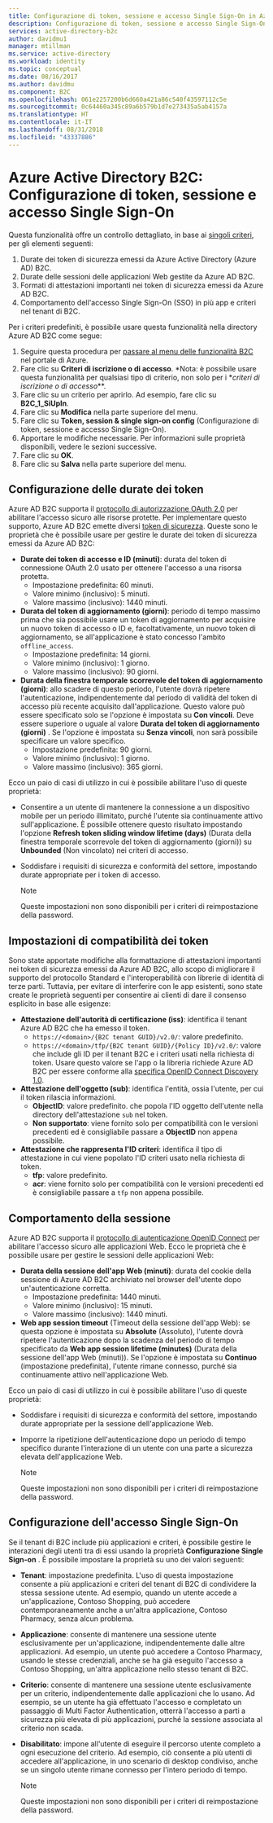 ```yaml
---
title: Configurazione di token, sessione e accesso Single Sign-On in Azure Active Directory B2C | Microsoft Docs
description: Configurazione di token, sessione e accesso Single Sign-On in Azure Active Directory B2C.
services: active-directory-b2c
author: davidmu1
manager: mtillman
ms.service: active-directory
ms.workload: identity
ms.topic: conceptual
ms.date: 08/16/2017
ms.author: davidmu
ms.component: B2C
ms.openlocfilehash: 061e2257200b6d660a421a86c540f43597112c5e
ms.sourcegitcommit: 0c64460a345c89a6b579b1d7e273435a5ab4157a
ms.translationtype: HT
ms.contentlocale: it-IT
ms.lasthandoff: 08/31/2018
ms.locfileid: "43337886"
---
```

# <a name="azure-active-directory-b2c-token-session-and-single-sign-on-configuration"></a>Azure Active Directory B2C: Configurazione di token, sessione e accesso Single Sign-On

Questa funzionalità offre un controllo dettagliato, in base ai [singoli criteri](active-directory-b2c-reference-policies.md), per gli elementi seguenti:

1. Durate dei token di sicurezza emessi da Azure Active Directory (Azure AD) B2C.
2. Durate delle sessioni delle applicazioni Web gestite da Azure AD B2C.
3. Formati di attestazioni importanti nei token di sicurezza emessi da Azure AD B2C.
4. Comportamento dell'accesso Single Sign-On (SSO) in più app e criteri nel tenant di B2C.

Per i criteri predefiniti, è possibile usare questa funzionalità nella directory Azure AD B2C come segue:

1. Seguire questa procedura per [passare al menu delle funzionalità B2C](active-directory-b2c-app-registration.md#navigate-to-b2c-settings) nel portale di Azure.
2. Fare clic su **Criteri di iscrizione o di accesso**. *Nota: è possibile usare questa funzionalità per qualsiasi tipo di criterio, non solo per i **criteri di iscrizione o di accesso*\*\*.
3. Fare clic su un criterio per aprirlo. Ad esempio, fare clic su **B2C_1_SiUpIn**.
4. Fare clic su **Modifica** nella parte superiore del menu.
5. Fare clic su **Token, session & single sign-on config** (Configurazione di token, sessione e accesso Single Sign-On).
6. Apportare le modifiche necessarie. Per informazioni sulle proprietà disponibili, vedere le sezioni successive.
7. Fare clic su **OK**.
8. Fare clic su **Salva** nella parte superiore del menu.

## <a name="token-lifetimes-configuration"></a>Configurazione delle durate dei token

Azure AD B2C supporta il [protocollo di autorizzazione OAuth 2.0](active-directory-b2c-reference-protocols.md) per abilitare l'accesso sicuro alle risorse protette. Per implementare questo supporto, Azure AD B2C emette diversi [token di sicurezza](active-directory-b2c-reference-tokens.md). Queste sono le proprietà che è possibile usare per gestire le durate dei token di sicurezza emessi da Azure AD B2C:

* **Durate dei token di accesso e ID (minuti)**: durata del token di connessione OAuth 2.0 usato per ottenere l'accesso a una risorsa protetta.
  * Impostazione predefinita: 60 minuti.
  * Valore minimo (inclusivo): 5 minuti.
  * Valore massimo (inclusivo): 1440 minuti.
* **Durata del token di aggiornamento (giorni)**: periodo di tempo massimo prima che sia possibile usare un token di aggiornamento per acquisire un nuovo token di accesso o ID e, facoltativamente, un nuovo token di aggiornamento, se all'applicazione è stato concesso l'ambito `offline_access`.
  * Impostazione predefinita: 14 giorni.
  * Valore minimo (inclusivo): 1 giorno.
  * Valore massimo (inclusivo): 90 giorni.
* **Durata della finestra temporale scorrevole del token di aggiornamento (giorni)**: allo scadere di questo periodo, l'utente dovrà ripetere l'autenticazione, indipendentemente dal periodo di validità del token di accesso più recente acquisito dall'applicazione. Questo valore può essere specificato solo se l'opzione è impostata su **Con vincoli**. Deve essere superiore o uguale al valore **Durata del token di aggiornamento (giorni)** . Se l'opzione è impostata su **Senza vincoli**, non sarà possibile specificare un valore specifico.
  * Impostazione predefinita: 90 giorni.
  * Valore minimo (inclusivo): 1 giorno.
  * Valore massimo (inclusivo): 365 giorni.

Ecco un paio di casi di utilizzo in cui è possibile abilitare l'uso di queste proprietà:

* Consentire a un utente di mantenere la connessione a un dispositivo mobile per un periodo illimitato, purché l'utente sia continuamente attivo sull'applicazione. È possibile ottenere questo risultato impostando l'opzione **Refresh token sliding window lifetime (days)** (Durata della finestra temporale scorrevole del token di aggiornamento (giorni)) su **Unbounded** (Non vincolato) nei criteri di accesso.
* Soddisfare i requisiti di sicurezza e conformità del settore, impostando durate appropriate per i token di accesso.

    > [!NOTE]
    > Queste impostazioni non sono disponibili per i criteri di reimpostazione della password.
    > 
    > 

## <a name="token-compatibility-settings"></a>Impostazioni di compatibilità dei token

Sono state apportate modifiche alla formattazione di attestazioni importanti nei token di sicurezza emessi da Azure AD B2C, allo scopo di migliorare il supporto del protocollo Standard e l'interoperabilità con librerie di identità di terze parti. Tuttavia, per evitare di interferire con le app esistenti, sono state create le proprietà seguenti per consentire ai clienti di dare il consenso esplicito in base alle esigenze:

* **Attestazione dell'autorità di certificazione (iss)**: identifica il tenant Azure AD B2C che ha emesso il token.
  * `https://<domain>/{B2C tenant GUID}/v2.0/`: valore predefinito.
  * `https://<domain>/tfp/{B2C tenant GUID}/{Policy ID}/v2.0/`: valore che include gli ID per il tenant B2C e i criteri usati nella richiesta di token. Usare questo valore se l'app o la libreria richiede Azure AD B2C per essere conforme alla [specifica OpenID Connect Discovery 1.0](http://openid.net/specs/openid-connect-discovery-1_0.html).
* **Attestazione dell'oggetto (sub)**: identifica l'entità, ossia l'utente, per cui il token rilascia informazioni.
  * **ObjectID**: valore predefinito. che popola l'ID oggetto dell'utente nella directory dell'attestazione `sub` nel token.
  * **Non supportato**: viene fornito solo per compatibilità con le versioni precedenti ed è consigliabile passare a **ObjectID** non appena possibile.
* **Attestazione che rappresenta l'ID criteri**: identifica il tipo di attestazione in cui viene popolato l'ID criteri usato nella richiesta di token.
  * **tfp**: valore predefinito.
  * **acr**: viene fornito solo per compatibilità con le versioni precedenti ed è consigliabile passare a `tfp` non appena possibile.

## <a name="session-behavior"></a>Comportamento della sessione

Azure AD B2C supporta il [protocollo di autenticazione OpenID Connect](active-directory-b2c-reference-oidc.md) per abilitare l'accesso sicuro alle applicazioni Web. Ecco le proprietà che è possibile usare per gestire le sessioni delle applicazioni Web:

* **Durata della sessione dell'app Web (minuti)**: durata del cookie della sessione di Azure AD B2C archiviato nel browser dell'utente dopo un'autenticazione corretta.
  * Impostazione predefinita: 1440 minuti.
  * Valore minimo (inclusivo): 15 minuti.
  * Valore massimo (inclusivo): 1440 minuti.
* **Web app session timeout** (Timeout della sessione dell'app Web): se questa opzione è impostata su **Absolute** (Assoluto), l'utente dovrà ripetere l'autenticazione dopo la scadenza del periodo di tempo specificato da **Web app session lifetime (minutes)** (Durata della sessione dell'app Web (minuti)). Se l'opzione è impostata su **Continuo** (impostazione predefinita), l'utente rimane connesso, purché sia continuamente attivo nell'applicazione Web.

Ecco un paio di casi di utilizzo in cui è possibile abilitare l'uso di queste proprietà:

* Soddisfare i requisiti di sicurezza e conformità del settore, impostando durate appropriate per la sessione dell'applicazione Web.
* Imporre la ripetizione dell'autenticazione dopo un periodo di tempo specifico durante l'interazione di un utente con una parte a sicurezza elevata dell'applicazione Web. 

    > [!NOTE]
    > Queste impostazioni non sono disponibili per i criteri di reimpostazione della password.
    > 
    > 

## <a name="single-sign-on-sso-configuration"></a>Configurazione dell'accesso Single Sign-On
Se il tenant di B2C include più applicazioni e criteri, è possibile gestire le interazioni degli utenti tra di essi usando la proprietà **Configurazione Single Sign-on** . È possibile impostare la proprietà su uno dei valori seguenti:

* **Tenant**: impostazione predefinita. L'uso di questa impostazione consente a più applicazioni e criteri del tenant di B2C di condividere la stessa sessione utente. Ad esempio, quando un utente accede a un'applicazione, Contoso Shopping, può accedere contemporaneamente anche a un'altra applicazione, Contoso Pharmacy, senza alcun problema.
* **Applicazione**: consente di mantenere una sessione utente esclusivamente per un'applicazione, indipendentemente dalle altre applicazioni. Ad esempio, un utente può accedere a Contoso Pharmacy, usando le stesse credenziali, anche se ha già eseguito l'accesso a Contoso Shopping, un'altra applicazione nello stesso tenant di B2C. 
* **Criterio**: consente di mantenere una sessione utente esclusivamente per un criterio, indipendentemente dalle applicazioni che lo usano. Ad esempio, se un utente ha già effettuato l'accesso e completato un passaggio di Multi Factor Authentication, otterrà l'accesso a parti a sicurezza più elevata di più applicazioni, purché la sessione associata al criterio non scada.
* **Disabilitato**: impone all'utente di eseguire il percorso utente completo a ogni esecuzione del criterio. Ad esempio, ciò consente a più utenti di accedere all'applicazione, in uno scenario di desktop condiviso, anche se un singolo utente rimane connesso per l'intero periodo di tempo.

    > [!NOTE]
    > Queste impostazioni non sono disponibili per i criteri di reimpostazione della password.
    > 
    > 

